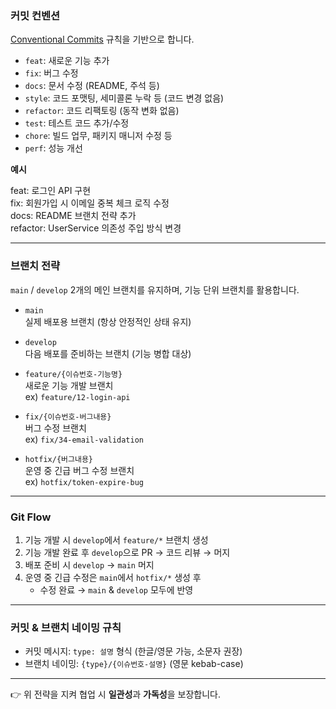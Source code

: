 ### 커밋 컨벤션
[Conventional Commits](https://www.conventionalcommits.org/) 규칙을 기반으로 합니다.

- `feat`: 새로운 기능 추가
- `fix`: 버그 수정
- `docs`: 문서 수정 (README, 주석 등)
- `style`: 코드 포맷팅, 세미콜론 누락 등 (코드 변경 없음)
- `refactor`: 코드 리팩토링 (동작 변화 없음)
- `test`: 테스트 코드 추가/수정
- `chore`: 빌드 업무, 패키지 매니저 수정 등
- `perf`: 성능 개선

**예시**

feat: 로그인 API 구현<br>
fix: 회원가입 시 이메일 중복 체크 로직 수정<br>
docs: README 브랜치 전략 추가<br>
refactor: UserService 의존성 주입 방식 변경<br>


---

###  브랜치 전략
`main` / `develop` 2개의 메인 브랜치를 유지하며, 기능 단위 브랜치를 활용합니다.

- `main`  
  실제 배포용 브랜치 (항상 안정적인 상태 유지)

- `develop`  
  다음 배포를 준비하는 브랜치 (기능 병합 대상)

- `feature/{이슈번호-기능명}`  
  새로운 기능 개발 브랜치  
  ex) `feature/12-login-api`

- `fix/{이슈번호-버그내용}`  
  버그 수정 브랜치  
  ex) `fix/34-email-validation`

- `hotfix/{버그내용}`  
  운영 중 긴급 버그 수정 브랜치  
  ex) `hotfix/token-expire-bug`

---

### Git Flow
1. 기능 개발 시 `develop`에서 `feature/*` 브랜치 생성
2. 기능 개발 완료 후 `develop`으로 PR → 코드 리뷰 → 머지
3. 배포 준비 시 `develop` → `main` 머지
4. 운영 중 긴급 수정은 `main`에서 `hotfix/*` 생성 후
    - 수정 완료 → `main` & `develop` 모두에 반영

---

### 커밋 & 브랜치 네이밍 규칙
- 커밋 메시지: `type: 설명` 형식 (한글/영문 가능, 소문자 권장)
- 브랜치 네이밍: `{type}/{이슈번호-설명}` (영문 kebab-case)

---

👉 위 전략을 지켜 협업 시 **일관성**과 **가독성**을 보장합니다.